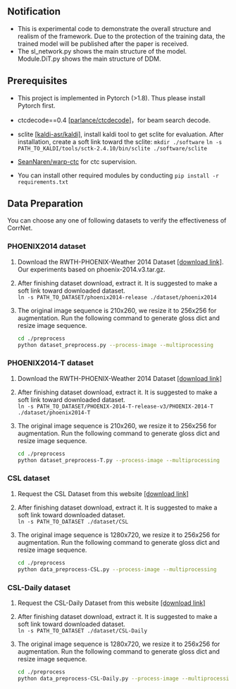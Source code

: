 ## Notification
- This is experimental code to demonstrate the overall structure and realism of the framework. Due to the protection of the training data, the trained model will be published after the paper is received.
- The sl_network.py shows the main structure of the model. Module.DiT.py shows the main structure of DDM. 


## Prerequisites

- This project is implemented in Pytorch (>1.8). Thus please install Pytorch first.

- ctcdecode==0.4 [[parlance/ctcdecode]](https://github.com/parlance/ctcdecode)，for beam search decode.

- sclite [[kaldi-asr/kaldi]](https://github.com/kaldi-asr/kaldi), install kaldi tool to get sclite for evaluation. After installation, create a soft link toward the sclite: 
  `mkdir ./software`
  `ln -s PATH_TO_KALDI/tools/sctk-2.4.10/bin/sclite ./software/sclite`

- [SeanNaren/warp-ctc](https://github.com/SeanNaren/warp-ctc) for ctc supervision.

- You can install other required modules by conducting 
   `pip install -r requirements.txt`
   
## Data Preparation
You can choose any one of following datasets to verify the effectiveness of CorrNet.

### PHOENIX2014 dataset
1. Download the RWTH-PHOENIX-Weather 2014 Dataset [[download link]](https://www-i6.informatik.rwth-aachen.de/~koller/RWTH-PHOENIX/). Our experiments based on phoenix-2014.v3.tar.gz.

2. After finishing dataset download, extract it. It is suggested to make a soft link toward downloaded dataset.   
   `ln -s PATH_TO_DATASET/phoenix2014-release ./dataset/phoenix2014`

3. The original image sequence is 210x260, we resize it to 256x256 for augmentation. Run the following command to generate gloss dict and resize image sequence.     

   ```bash
   cd ./preprocess
   python dataset_preprocess.py --process-image --multiprocessing
   ```

### PHOENIX2014-T dataset
1. Download the RWTH-PHOENIX-Weather 2014 Dataset [[download link]](https://www-i6.informatik.rwth-aachen.de/~koller/RWTH-PHOENIX-2014-T/)

2. After finishing dataset download, extract it. It is suggested to make a soft link toward downloaded dataset.   
   `ln -s PATH_TO_DATASET/PHOENIX-2014-T-release-v3/PHOENIX-2014-T ./dataset/phoenix2014-T`

3. The original image sequence is 210x260, we resize it to 256x256 for augmentation. Run the following command to generate gloss dict and resize image sequence.     

   ```bash
   cd ./preprocess
   python dataset_preprocess-T.py --process-image --multiprocessing
   ```

### CSL dataset

1. Request the CSL Dataset from this website [[download link]](https://ustc-slr.github.io/openresources/cslr-dataset-2015/index.html)

2. After finishing dataset download, extract it. It is suggested to make a soft link toward downloaded dataset.   
   `ln -s PATH_TO_DATASET ./dataset/CSL`

3. The original image sequence is 1280x720, we resize it to 256x256 for augmentation. Run the following command to generate gloss dict and resize image sequence.     

   ```bash
   cd ./preprocess
   python data_preprocess-CSL.py --process-image --multiprocessing
   ``` 

### CSL-Daily dataset

1. Request the CSL-Daily Dataset from this website [[download link]](http://home.ustc.edu.cn/~zhouh156/dataset/csl-daily/)

2. After finishing dataset download, extract it. It is suggested to make a soft link toward downloaded dataset.   
   `ln -s PATH_TO_DATASET ./dataset/CSL-Daily`

3. The original image sequence is 1280x720, we resize it to 256x256 for augmentation. Run the following command to generate gloss dict and resize image sequence.     

   ```bash
   cd ./preprocess
   python data_preprocess-CSL-Daily.py --process-image --multiprocessing
   ```
